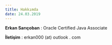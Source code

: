 ```yaml
---
title: Hakkımda
date: 24.03.2019
---
```


**Erkan Sarıçoban** : Oracle Certified Java Associate

**İletişim** : erkan000 (at) outlook . com
